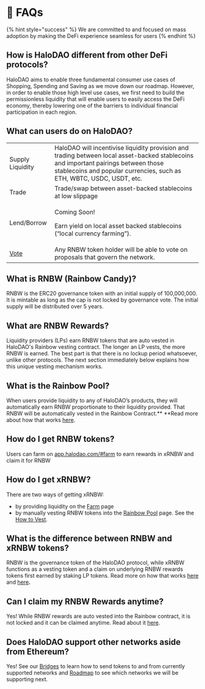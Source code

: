 # 🤔 FAQs

{% hint style="success" %}
We are committed to and focused on mass adoption by making the DeFi experience seamless for users
{% endhint %}

## How is HaloDAO different from other DeFi protocols?

HaloDAO aims to enable three fundamental consumer use cases of Shopping, Spending and Saving as we move down our roadmap. However, in order to enable those high level use cases, we first need to build the permissionless liquidity that will enable users to easily access the DeFi economy, thereby lowering one of the barriers to individual financial participation in each region.&#x20;

## What can users do on HaloDAO?

|                                    |                                                                                                                                                                                                              |
| ---------------------------------- | ------------------------------------------------------------------------------------------------------------------------------------------------------------------------------------------------------------ |
| Supply Liquidity                   | HaloDAO will incentivise liquidity provision and trading between local asset-backed stablecoins and important pairings between those stablecoins and popular currencies, such as ETH, WBTC, USDC, USDT, etc. |
| Trade                              | Trade/swap between asset-backed stablecoins at low slippage                                                                                                                                                  |
| Lend/Borrow                        | <p>Coming Soon!</p><p>Earn yield on local asset backed stablecoins (“local currency farming”). </p>                                                                                                          |
| [Vote](get-started/how-to-vote.md) | Any RNBW token holder will be able to vote on proposals that govern the network.                                                                                                                             |

## What is RNBW (Rainbow Candy)?

RNBW is the ERC20 governance token with an initial supply of 100,000,000. It is mintable as long as the cap is not locked by governance vote. The initial supply will be distributed over 5 years.

## What are RNBW Rewards?

Liquidity providers (LPs) earn RNBW tokens that are auto vested in HaloDAO's Rainbow vesting contract. The longer an LP vests, the more RNBW is earned. The best part is that there is no lockup period whatsoever, unlike other protocols. The next section immediately below explains how this unique vesting mechanism works.

## What is the Rainbow Pool?

When users provide liquidity to any of HaloDAO’s products, they will automatically earn RNBW proportionate to their liquidity provided. That RNBW will be automatically vested in the Rainbow Contract.** **Read more about how that works [here](products/rainbow-pool/how-vesting-works.md).

## **How do I get RNBW tokens**?

Users can farm on [app.halodao.com/#farm](http://app.halodao.com/#farm) to earn rewards in xRNBW and claim it for RNBW

## **How do I get xRNBW**?

There are two ways of getting xRNBW:

* by providing liquidity on the [Farm](https://app.halodao.com/#/farm) page&#x20;
* by manually vesting RNBW tokens into the [Rainbow Pool](https://app.halodao.com/#/vesting) page. See the [How to Vest](get-started/how-to-earn/how-to-vest-dessert-pool/).

## **What is the difference between RNBW and xRNBW tokens?**

RNBW is the governance token of the HaloDAO protocol, while xRNBW functions as a vesting token and a claim on underlying RNBW rewards tokens first earned by staking LP tokens. Read more on how that works [here](get-started/how-to-earn/how-to-farm.md) and [here](products/rainbow-pool/how-vesting-works.md)**.**

## Can I claim my RNBW Rewards anytime?

Yes! While RNBW rewards are auto vested into the Rainbow contract, it is not locked and it can be claimed anytime. Read about it [here](get-started/how-to-earn/how-to-vest-dessert-pool/how-to-claim-harvest.md).

## Does HaloDAO support other networks aside from Ethereum?

Yes! See our [Bridges](https://docs.halodao.com/products/bridges) to learn how to send tokens to and from currently supported networks and [Roadmap](https://docs.halodao.com/roadmap/overview) to see which networks we will be supporting next.&#x20;

##



